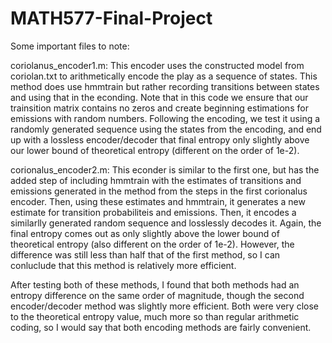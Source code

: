 # MATH577-Final-Project

Some important files to note:

coriolanus_encoder1.m: This encoder uses the constructed model from coriolan.txt to arithmetically encode the play as a sequence of states. This method does use hmmtrain but rather recording transitions between states and using that in the econding. Note that in this code we ensure that our trainsition matrix contains no zeros and create beginning estimations for emissions with random numbers. Following the encoding, we test it using a randomly generated sequence using the states from the encoding, and end up with a lossless encoder/decoder that final entropy only slightly above our lower bound of theoretical entropy (different on the order of 1e-2).

corionalus_encoder2.m: This econder is similar to the first one, but has the added step of including hmmtrain with the estimates of transitions and emissions generated in the method from the steps in the first corionalus encoder. Then, using these estimates and hmmtrain, it generates a new estimate for transition probabiliteis and emissions. Then, it encodes a similarlly generated random sequence and losslessly decodes it. Again, the final entropy comes out as only slightly above the lower bound of theoretical entropy (also different on the order of 1e-2). However, the difference was still less than half that of the first method, so I can conluclude that this method is relatively more efficient. 


After testing both of these methods, I found that both methods had an entropy difference on the same order of magnitude, though the second encoder/decoder method was slightly more efficient. Both were very close to the theoretical entropy value, much more so than regular arithmetic coding, so I would say that both encoding methods are fairly convenient.
